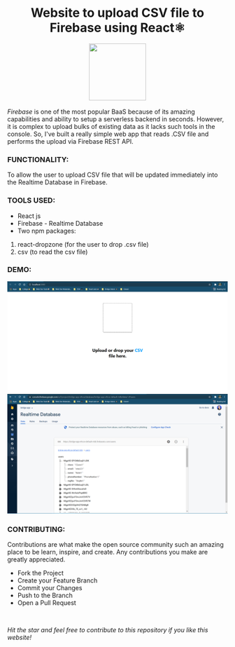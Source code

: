
<div align="center">
  <h1> Website to upload CSV file to Firebase using React⚛️  </h1>
  <img src="https://4.bp.blogspot.com/-I6KBH1NIJGk/XIccojn6YII/AAAAAAAADZ8/BeJ6uuutN5YoQe6Zboig_q5djnXS3hVpgCLcBGAs/s1600/Firebase%2BRealtime%2BDatabase%2B%25281-%2BIcon%252C%2BLight%2529.png" width="130" height="130"/>  
</div>

*Firebase* is one of the most popular BaaS because of its amazing capabilities and ability to setup a serverless backend in seconds. 
However, it is complex to upload bulks of existing data as it lacks such tools in the console. 
So, I've built a really simple web app that reads .CSV file and performs the upload via Firebase REST API.
<br />

### FUNCTIONALITY:
To allow the user to upload CSV file that will be updated immediately into the Realtime Database in Firebase.
<br />

### TOOLS USED:
* React js
* Firebase - Realtime Database
* Two npm packages:
 1. react-dropzone (for the user to drop .csv file)
 2. csv (to read the csv file)

### DEMO:
<img src="/Images/UI.png"/> 
<br />
<img src="/Images/Firebase.png"/>  

### CONTRIBUTING:
Contributions are what make the open source community such an amazing place to be learn, inspire, and create. Any contributions you make are greatly appreciated.
<br />
* Fork the Project
* Create your Feature Branch
* Commit your Changes
* Push to the Branch
* Open a Pull Request
<br />

_Hit the star and feel free to contribute to this repository if you like this website!_

